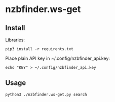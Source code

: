 # nzbfinder.ws-get

## Install

Libraries:

```pip3 install -r requirents.txt```

Place plain API key in ~/.config/nzbfinder_api.key:

```echo "KEY" > ~/.config/nzbfinder_api.key```

## Usage

```python3 ./nzbfinder.ws-get.py search```
